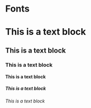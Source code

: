 # Fonts

<h1>This is a text block</h1>
<h2>This is a text block</h2>
<h3>This is a text block</h3>
<h4>This is a text block</h4>
<h5>This is a text block</h5>
<h6>This is a text block</h6>
